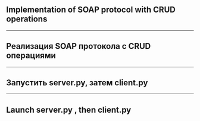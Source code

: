## Implementation of SOAP protocol with CRUD operations
***
## Реализация SOAP протокола с CRUD операциями
***
## Запустить server.py, затем client.py
***
## Launch server.py , then client.py

